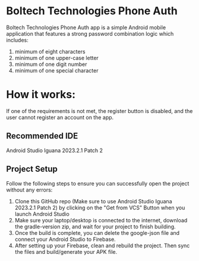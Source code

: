 # Boltech Technologies Phone Auth
Boltech Technologies Phone Auth app is a simple Android mobile application that features a strong password combination logic which includes:
1. minimum of eight characters
2. minimum of one upper-case letter
3. minimum of one digit number
4. minimum of one special character

# How it works:
If one of the requirements is not met, the register button is disabled, and the user cannot register an account on the app.

## Recommended IDE
Android Studio Iguana 2023.2.1 Patch 2

## Project Setup
Follow the following steps to ensure you can successfully open the project without any errors:
1. Clone this GitHub repo (Make sure to use Android Studio Iguana 2023.2.1 Patch 2) by clicking on the "Get from VCS" Button when you launch Android Studio
2. Make sure your laptop/desktop is connected to the internet, download the gradle-version zip, and wait for your project to finish building.
3. Once the build is complete, you can delete the google-json file and connect your Android Studio to Firebase.
4. After setting up your Firebase, clean and rebuild the project. Then sync the files and build/generate your APK file.
